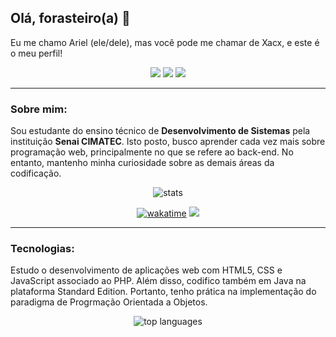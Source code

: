 ## Olá, forasteiro(a) 👋

Eu me chamo Ariel (ele/dele), mas você pode me chamar de Xacx, e este é o meu perfil!


<section align="center">
  
  [![](https://img.shields.io/badge/LinkedIn-0077B5?style=for-the-badge&logo=linkedin&logoColor=white)](https://www.linkedin.com/in/arielos/)
  [![](https://img.shields.io/badge/Instagram-E4405F?style=for-the-badge&logo=instagram&logoColor=white)](https://www.instagram.com/ariel.php/)
  [![](https://img.shields.io/badge/Gmail-D14836?style=for-the-badge&logo=gmail&logoColor=white)](malito:misterxacx@gmail.com/)

</section>
<hr/>

### Sobre mim:

Sou estudante do ensino técnico de **Desenvolvimento de Sistemas** pela instituição **Senai CIMATEC**. Isto posto, busco aprender cada vez mais sobre programação web, principalmente no que se refere ao back-end. No entanto, mantenho minha curiosidade sobre as demais áreas da codificação.
  
<section align="center">
  <img src="https://github-readme-stats.vercel.app/api?username=MrXacx&count_private=true&theme=github_dark&show_icons=true&card_width=500px" alt="stats"/>
  
  [![wakatime](https://wakatime.com/badge/user/8181462c-33ca-417c-b417-e23269b1d1b1.svg)](https://wakatime.com/@8181462c-33ca-417c-b417-e23269b1d1b1)
  ![](https://www.codewars.com/users/MrXacx/badges/micro)

</section>
<hr/>


### Tecnologias:

Estudo o desenvolvimento de aplicações web com HTML5, CSS e JavaScript associado ao PHP. Além disso, codifico também em Java na plataforma Standard Edition. Portanto, tenho prática na implementação do paradigma de Progrmação Orientada a Objetos.

<section align="center">
  <img src="https://github-readme-stats.vercel.app/api/top-langs/?username=MrXacx&count_private=true&theme=github_dark&layout=compact&langs_count=9&card_width=500px" alt="top languages"/>
</section>
